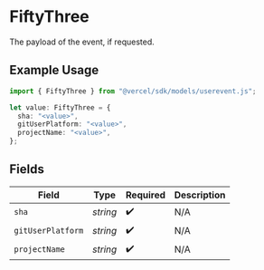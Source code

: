 # FiftyThree

The payload of the event, if requested.

## Example Usage

```typescript
import { FiftyThree } from "@vercel/sdk/models/userevent.js";

let value: FiftyThree = {
  sha: "<value>",
  gitUserPlatform: "<value>",
  projectName: "<value>",
};
```

## Fields

| Field              | Type               | Required           | Description        |
| ------------------ | ------------------ | ------------------ | ------------------ |
| `sha`              | *string*           | :heavy_check_mark: | N/A                |
| `gitUserPlatform`  | *string*           | :heavy_check_mark: | N/A                |
| `projectName`      | *string*           | :heavy_check_mark: | N/A                |